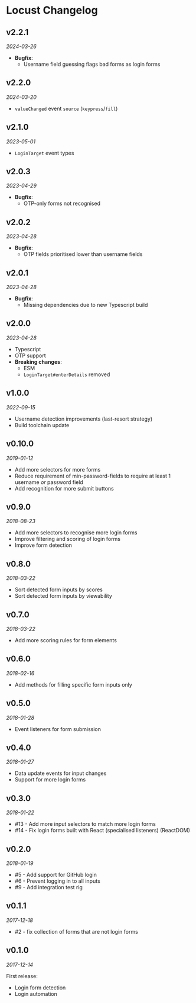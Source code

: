 # Locust Changelog

## v2.2.1
_2024-03-26_

 * **Bugfix**:
   * Username field guessing flags bad forms as login forms

## v2.2.0
_2024-03-20_

 * `valueChanged` event `source` (`keypress`/`fill`)

## v2.1.0
_2023-05-01_

 * `LoginTarget` event types

## v2.0.3
_2023-04-29_

 * **Bugfix**:
   * OTP-only forms not recognised

## v2.0.2
_2023-04-28_

 * **Bugfix**:
   * OTP fields prioritised lower than username fields

## v2.0.1
_2023-04-28_

 * **Bugfix**:
   * Missing dependencies due to new Typescript build

## v2.0.0
_2023-04-28_

 * Typescript
 * OTP support
 * **Breaking changes**:
   * ESM
   * `LoginTarget#enterDetails` removed

## v1.0.0
_2022-09-15_

 * Username detection improvements (last-resort strategy)
 * Build toolchain update

## v0.10.0
_2019-01-12_

 * Add more selectors for more forms
 * Reduce requirement of min-password-fields to require at least 1 username *or* password field
 * Add recognition for more submit buttons

## v0.9.0
_2018-08-23_

 * Add more selectors to recognise more login forms
 * Improve filtering and scoring of login forms
 * Improve form detection

## v0.8.0
_2018-03-22_

 * Sort detected form inputs by scores
 * Sort detected form inputs by viewability

## v0.7.0
_2018-03-22_

 * Add more scoring rules for form elements

## v0.6.0
_2018-02-16_

 * Add methods for filling specific form inputs only

## v0.5.0
_2018-01-28_

 * Event listeners for form submission

## v0.4.0
_2018-01-27_

 * Data update events for input changes
 * Support for more login forms

## v0.3.0
_2018-01-22_

 * #13 - Add more input selectors to match more login forms
 * #14 - Fix login forms built with React (specialised listeners) (ReactDOM)

## v0.2.0
_2018-01-19_

 * #5 - Add support for GitHub login
 * #6 - Prevent logging in to all inputs
 * #9 - Add integration test rig

## v0.1.1
_2017-12-18_

 * #2 - fix collection of forms that are not login forms

## v0.1.0
_2017-12-14_

First release:

 * Login form detection
 * Login automation
